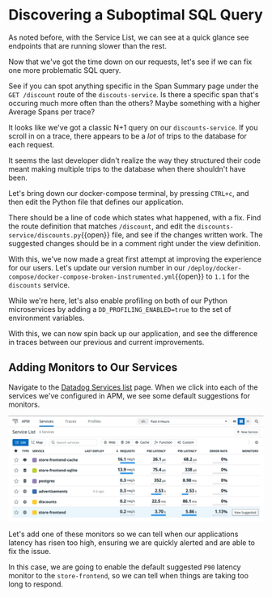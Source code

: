 # Discovering a Suboptimal SQL Query

As noted before, with the Service List, we can see at a quick glance see endpoints that are running slower than the rest.

Now that we've got the time down on our requests, let's see if we can fix one more problematic SQL query.

See if you can spot anything specific in the Span Summary page under the `GET /discount` route of the `discouts-service`. Is there a specific span that's occuring much more often than the others? Maybe something with a higher Average Spans per trace?

It looks like we've got a classic N+1 query on our `discounts-service`. If you scroll in on a trace, there appears to be a _lot_ of trips to the database for each request.

It seems the last developer didn't realize the way they structured their code meant making multiple trips to the database when there shouldn't have been. 

Let's bring down our docker-compose terminal, by pressing `CTRL+c`, and then edit the Python file that defines our application.

There should be a line of code which states what happened, with a fix. Find the route definition that matches `/discount`, and edit the `discounts-service/discounts.py`{{open}} file, and see if the changes written work. The suggested changes should be in a comment right under the view definition.

With this, we've now made a great first attempt at improving the experience for our users. Let's update our version number in our `/deploy/docker-compose/docker-compose-broken-instrumented.yml`{{open}} to `1.1` for the `discounts` service.

While we're here, let's also enable profiling on both of our Python microservices by adding a `DD_PROFILING_ENABLED=true` to the set of environment variables.

With this, we can now spin back up our application, and see the difference in traces between our previous and current improvements.

## Adding Monitors to Our Services

Navigate to the [Datadog Services list](https://app.datadoghq.com/apm/services) page. When we click into each of the services we've configured in APM, we see some default suggestions for monitors. 

![Suggested Monitors](./assets/suggest-monitors.png)

Let's add one of these monitors so we can tell when our applications latency has risen too high, ensuring we are quickly alerted and are able to fix the issue.

In this case, we are going to enable the default suggested `P90` latency monitor to the `store-frontend`, so we can tell when things are taking too long to respond.